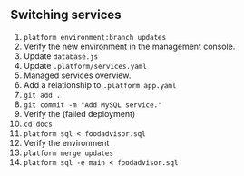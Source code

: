 ## Switching services

1. `platform environment:branch updates`
1. Verify the new environment in the management console.
1. Update `database.js`
1. Update `.platform/services.yaml`
1. Managed services overview.
1. Add a relationship to `.platform.app.yaml`
1. `git add .`
1. `git commit -m "Add MySQL service."`
1. Verify the (failed deployment)
1. `cd docs`
1. `platform sql < foodadvisor.sql`
1. Verify the environment
1. `platform merge updates`
1. `platform sql -e main < foodadvisor.sql`